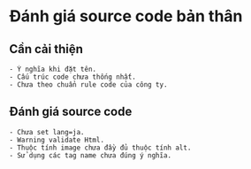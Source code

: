 # Đánh giá source code bản thân
## Cần cải thiện
    - Ý nghĩa khi đặt tên.
    - Cấu trúc code chưa thống nhất.
    - Chưa theo chuẩn rule code của công ty.
## Đánh giá source code
    - Chưa set lang=ja.
    - Warning validate Html.
    - Thuộc tính image chưa đầy đủ thuộc tính alt.
    - Sử dụng các tag name chưa đúng ý nghĩa.
    